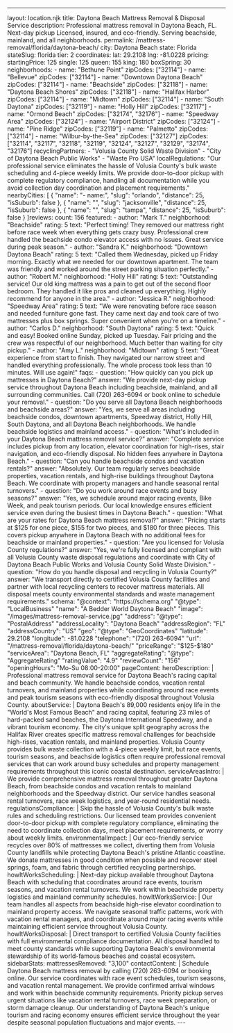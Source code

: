 ---
layout: location.njk
title: Daytona Beach Mattress Removal & Disposal Service
description: Professional mattress removal in Daytona Beach, FL. Next-day pickup Licensed, insured, and eco-friendly. Serving beachside, mainland, and all neighborhoods.
permalink: /mattress-removal/florida/daytona-beach/
city: Daytona Beach state: Florida stateSlug: florida tier: 2 coordinates: lat: 29.2108 lng: -81.0228 pricing: startingPrice: 125 single: 125 queen: 155 king: 180 boxSpring: 30 neighborhoods: - name: "Bethune Point" zipCodes: ["32114"] - name: "Bellevue" zipCodes: ["32114"] - name: "Downtown Daytona Beach" zipCodes: ["32114"] - name: "Beachside" zipCodes: ["32118"] - name: "Daytona Beach Shores" zipCodes: ["32118"] - name: "Halifax Harbor" zipCodes: ["32114"] - name: "Midtown" zipCodes: ["32114"] - name: "South Daytona" zipCodes: ["32119"] - name: "Holly Hill" zipCodes: ["32117"] - name: "Ormond Beach" zipCodes: ["32174", "32176"] - name: "Speedway Area" zipCodes: ["32124"] - name: "Airport District" zipCodes: ["32124"] - name: "Pine Ridge" zipCodes: ["32119"] - name: "Palmetto" zipCodes: ["32114"] - name: "Wilbur-by-the-Sea" zipCodes: ["32127"] zipCodes: ["32114", "32117", "32118", "32119", "32124", "32127", "32129", "32174", "32176"] recyclingPartners: - "Volusia County Solid Waste Division" - "City of Daytona Beach Public Works" - "Waste Pro USA" localRegulations: "Our professional service eliminates the hassle of Volusia County's bulk waste scheduling and 4-piece weekly limits. We provide door-to-door pickup with complete regulatory compliance, handling all documentation while you avoid collection day coordination and placement requirements." nearbyCities: [ { "name": "- name:", "slug": "orlando", "distance": 25, "isSuburb": false }, { "name": "", "slug": "jacksonville", "distance": 25, "isSuburb": false }, { "name": "", "slug": "tampa", "distance": 25, "isSuburb": false } ]reviews: count: 156 featured: - author: "Mark T." neighborhood: "Beachside" rating: 5 text: "Perfect timing! They removed our mattress right before race week when everything gets crazy busy. Professional crew handled the beachside condo elevator access with no issues. Great service during peak season." - author: "Sandra K." neighborhood: "Downtown Daytona Beach" rating: 5 text: "Called them Wednesday, picked up Friday morning. Exactly what we needed for our downtown apartment. The team was friendly and worked around the street parking situation perfectly." - author: "Robert M." neighborhood: "Holly Hill" rating: 5 text: "Outstanding service! Our old king mattress was a pain to get out of the second floor bedroom. They handled it like pros and cleaned up everything. Highly recommend for anyone in the area." - author: "Jessica R." neighborhood: "Speedway Area" rating: 5 text: "We were renovating before race season and needed furniture gone fast. They came next day and took care of two mattresses plus box springs. Super convenient when you're on a timeline." - author: "Carlos D." neighborhood: "South Daytona" rating: 5 text: "Quick and easy! Booked online Sunday, picked up Tuesday. Fair pricing and the crew was respectful of our neighborhood. Much better than waiting for city pickup." - author: "Amy L." neighborhood: "Midtown" rating: 5 text: "Great experience from start to finish. They navigated our narrow street and handled everything professionally. The whole process took less than 10 minutes. Will use again!" faqs: - question: "How quickly can you pick up mattresses in Daytona Beach?" answer: "We provide next-day pickup service throughout Daytona Beach including beachside, mainland, and all surrounding communities. Call (720) 263-6094 or book online to schedule your removal." - question: "Do you serve all Daytona Beach neighborhoods and beachside areas?" answer: "Yes, we serve all areas including beachside condos, downtown apartments, Speedway district, Holly Hill, South Daytona, and all Daytona Beach neighborhoods. We handle beachside logistics and mainland access." - question: "What's included in your Daytona Beach mattress removal service?" answer: "Complete service includes pickup from any location, elevator coordination for high-rises, stair navigation, and eco-friendly disposal. No hidden fees anywhere in Daytona Beach." - question: "Can you handle beachside condos and vacation rentals?" answer: "Absolutely. Our team regularly serves beachside properties, vacation rentals, and high-rise buildings throughout Daytona Beach. We coordinate with property managers and handle seasonal rental turnovers." - question: "Do you work around race events and busy seasons?" answer: "Yes, we schedule around major racing events, Bike Week, and peak tourism periods. Our local knowledge ensures efficient service even during the busiest times in Daytona Beach." - question: "What are your rates for Daytona Beach mattress removal?" answer: "Pricing starts at $125 for one piece, $155 for two pieces, and $180 for three pieces. This covers pickup anywhere in Daytona Beach with no additional fees for beachside or mainland properties." - question: "Are you licensed for Volusia County regulations?" answer: "Yes, we're fully licensed and compliant with all Volusia County waste disposal regulations and coordinate with City of Daytona Beach Public Works and Volusia County Solid Waste Division." - question: "How do you handle disposal and recycling in Volusia County?" answer: "We transport directly to certified Volusia County facilities and partner with local recycling centers to recover mattress materials. All disposal meets county environmental standards and waste management requirements." schema: "@context": "https://schema.org" "@type": "LocalBusiness" "name": "A Bedder World Daytona Beach" "image": "/images/mattress-removal-service.jpg" "address": "@type": "PostalAddress" "addressLocality": "Daytona Beach" "addressRegion": "FL" "addressCountry": "US" "geo": "@type": "GeoCoordinates" "latitude": 29.2108 "longitude": -81.0228 "telephone": "(720) 263-6094" "url": "/mattress-removal/florida/daytona-beach/" "priceRange": "$125-$180" "serviceArea": "Daytona Beach, FL" "aggregateRating": "@type": "AggregateRating" "ratingValue": "4.9" "reviewCount": "156" "openingHours": "Mo-Su 08:00-20:00" pageContent: heroDescription: | Professional mattress removal service for Daytona Beach's racing capital and beach community. We handle beachside condos, vacation rental turnovers, and mainland properties while coordinating around race events and peak tourism seasons with eco-friendly disposal throughout Volusia County. aboutService: | Daytona Beach's 89,000 residents enjoy life in the "World's Most Famous Beach" and racing capital, featuring 23 miles of hard-packed sand beaches, the Daytona International Speedway, and a vibrant tourism economy. The city's unique split geography across the Halifax River creates specific mattress removal challenges for beachside high-rises, vacation rentals, and mainland properties. Volusia County provides bulk waste collection with a 4-piece weekly limit, but race events, tourism seasons, and beachside logistics often require professional removal services that can work around busy schedules and property management requirements throughout this iconic coastal destination. serviceAreasIntro: | We provide comprehensive mattress removal throughout greater Daytona Beach, from beachside condos and vacation rentals to mainland neighborhoods and the Speedway district. Our service handles seasonal rental turnovers, race week logistics, and year-round residential needs. regulationsCompliance: | Skip the hassle of Volusia County's bulk waste rules and scheduling restrictions. Our licensed team provides convenient door-to-door pickup with complete regulatory compliance, eliminating the need to coordinate collection days, meet placement requirements, or worry about weekly limits. environmentalImpact: | Our eco-friendly service recycles over 80% of mattresses we collect, diverting them from Volusia County landfills while protecting Daytona Beach's pristine Atlantic coastline. We donate mattresses in good condition when possible and recover steel springs, foam, and fabric through certified recycling partnerships. howItWorksScheduling: | Next-day pickup available throughout Daytona Beach with scheduling that coordinates around race events, tourism seasons, and vacation rental turnovers. We work within beachside property logistics and mainland community schedules. howItWorksService: | Our team handles all aspects from beachside high-rise elevator coordination to mainland property access. We navigate seasonal traffic patterns, work with vacation rental managers, and coordinate around major racing events while maintaining efficient service throughout Volusia County. howItWorksDisposal: | Direct transport to certified Volusia County facilities with full environmental compliance documentation. All disposal handled to meet county standards while supporting Daytona Beach's environmental stewardship of its world-famous beaches and coastal ecosystem. sidebarStats: mattressesRemoved: "3,100" contactContent: | Schedule Daytona Beach mattress removal by calling (720) 263-6094 or booking online. Our service coordinates with race event schedules, tourism seasons, and vacation rental management. We provide confirmed arrival windows and work within beachside community requirements. Priority pickup serves urgent situations like vacation rental turnovers, race week preparation, or storm damage cleanup. Our understanding of Daytona Beach's unique tourism and racing economy ensures efficient service throughout the year despite seasonal population fluctuations and major events. ---